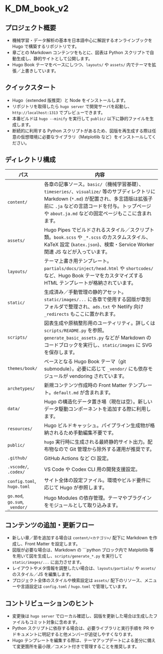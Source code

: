 ﻿
# K_DM_book_v2

## プロジェクト概要
- 機械学習・データ解析の基本を日本語中心に解説するオンラインブックを Hugo で構築するリポジトリです。
- 章ごとの Markdown コンテンツをもとに、図表は Python スクリプトで自動生成し、静的サイトとして公開します。
- Hugo Book テーマをベースにしつつ、`layouts/` や `assets/` 内でテーマを拡張／上書きしています。

## クイックスタート
- Hugo（extended 版推奨）と Node をインストールします。
- リポジトリを取得したら `hugo server` で開発サーバを起動し、`http://localhost:1313` でプレビューできます。
- 本番ビルドは `hugo --minify` を実行して `public/` 以下に静的ファイルを生成します。
- 断続的に利用する Python スクリプトがあるため、図版を再生成する際は任意の仮想環境に必要なライブラリ（Matplotlib など）をインストールしてください。

## ディレクトリ構成
| パス | 内容 |
| --- | --- |
| `content/` | 各章の記事ソース。`basic/`（機械学習基礎）、`timeseries/`、`visualize/` 等のサブディレクトリに Markdown (`*.md`) が配置され、多言語版は拡張子前に `.ja` などの言語コードを付与。トップページや `about.ja.md` などの固定ページもここに含まれます。 |
| `assets/` | Hugo Pipes でビルドされるスタイル／スクリプト類。`book.scss` や `_*.scss` のカスタムスタイル、KaTeX 設定 (`katex.json`)、検索・Service Worker 関連 JS などが入っています。 |
| `layouts/` | テーマ上書き用テンプレート。`partials/docs/inject/head.html` や `shortcodes/` など、Hugo Book テーマをカスタマイズする HTML テンプレートが格納されています。 |
| `static/` | 生成済み／手動管理の静的アセット。`static/images/...` に各章で使用する図版が章別フォルダで整理され、`ads.txt` や Netlify 向け `_redirects` もここに置かれます。 |
| `scripts/` | 図表生成や原稿整形用のユーティリティ。詳しくは `scripts/README.py` を参照。`generate_basic_assets.py` などが Markdown のコードブロックを実行し、`static/images` に SVG を保存します。 |
| `themes/book/` | ベースとなる Hugo Book テーマ（git submodule）。必要に応じて `_vendor/` にも依存モジュールが vendoring されています。 |
| `archetypes/` | 新規コンテンツ作成時の Front Matter テンプレート。`default.md` が含まれます。 |
| `data/` | Hugo の構造化データ置き場（現在は空）。新しいデータ駆動コンポーネントを追加する際に利用します。 |
| `resources/` | Hugo ビルドキャッシュ。パイプライン生成物が格納されるため手動編集不要です。 |
| `public/` | `hugo` 実行時に生成される最終静的サイト出力。配布物なので Git 管理から除外する運用が推奨です。 |
| `.github/` | GitHub Actions など CI 設定。 |
| `.vscode/`, `.codex/` | VS Code や Codex CLI 用の開発支援設定。 |
| `config.toml`, `hugo.toml` | サイト全体の設定ファイル。環境やビルド要件に応じて Hugo が参照します。 |
| `go.mod`, `go.sum`, `_vendor/` | Hugo Modules の依存管理。テーマやプラグインをモジュールとして取り込みます。 |

## コンテンツの追加・更新フロー
- 新しい章／節を追加する場合は `content/<カテゴリ>/` 配下に Markdown を作成し、Front Matter を設定します。
- 図版が必要な場合は、Markdown の ```python ブロック内で Matplotlib 等を用いて図を生成し、`scripts/generate_*.py` を実行して `static/images/...` に出力させます。
- レイアウトやメタ情報を調整したい場合は、`layouts/partials/` や `assets/` のスタイル／JS を編集します。
- プロジェクト全体のスタイルや検索設定は `assets/` 配下のリソース、メニューや言語設定は `config.toml` / `hugo.toml` で管理しています。

## コントリビューションのヒント
- 変更後は `hugo server` でローカル確認し、図版を更新した場合は生成したファイルもコミット対象に含めます。
- Python スクリプトに依存する場合は、必要ライブラリと実行手順を PR やドキュメントに明記すると他メンバーが追従しやすくなります。
- Hugo テンプレートを編集する際は、テーマアップデートによる差分に備えて変更箇所を最小限／コメント付きで管理することを推奨します。
